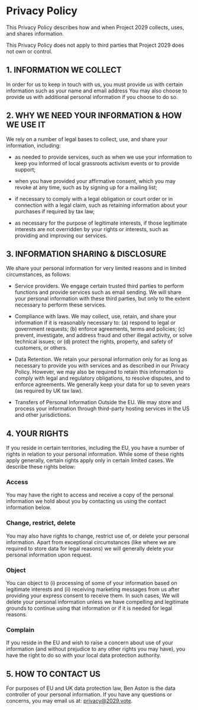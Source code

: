 # Privacy Policy
This Privacy Policy describes how and when Project 2029 collects, uses, and shares information.

This Privacy Policy does not apply to third parties that Project 2029 does not own or control.

## 1. INFORMATION WE COLLECT
In order for us to keep in touch with us, you must provide us with certain information such as your name and email address You may also choose to provide us with additional personal information if you choose to do so.

## 2. WHY WE NEED YOUR INFORMATION & HOW WE USE IT
We rely on a number of legal bases to collect, use, and share your information, including:

- as needed to provide services, such as when we use your information to keep you informed of local grassroots activism events or to provide support;


- when you have provided your affirmative consent, which you may revoke at any time, such as by signing up for a mailing list;


- if necessary to comply with a legal obligation or court order or in connection with a legal claim, such as retaining information about your purchases if required by tax law;


- as necessary for the purpose of legitimate interests, if those legitimate interests are not overridden by your rights or interests, such as providing and improving our services.


## 3. INFORMATION SHARING & DISCLOSURE
We share your personal information for very limited reasons and in limited circumstances, as follows:

- Service providers. We engage certain trusted third parties to perform functions and provide services such as email sending. We will share your personal information with these third parties, but only to the extent necessary to perform these services.


- Compliance with laws. We may collect, use, retain, and share your information if it is reasonably necessary to: (a) respond to legal or government requests; (b) enforce agreements, terms and policies; (c) prevent, investigate, and address fraud and other illegal activity, or solve technical issues; or (d) protect the rights, property, and safety of customers, or others.


- Data Retention. We retain your personal information only for as long as necessary to provide you with services and as described in our Privacy Policy. However, we may also be required to retain this information to comply with legal and regulatory obligations, to resolve disputes, and to enforce agreements. We generally keep your data for up to seven years (as required by UK tax law).


- Transfers of Personal Information Outside the EU. We may store and process your information through third-party hosting services in the US and other jurisdictions. 


## 4. YOUR RIGHTS
If you reside in certain territories, including the EU, you have a number of rights in relation to your personal information. While some of these rights apply generally, certain rights apply only in certain limited cases. We describe these rights below:

### Access
You may have the right to access and receive a copy of the personal information we hold about you by contacting us using the contact information below.

### Change, restrict, delete
You may also have rights to change, restrict use of, or delete your personal information. Apart from exceptional circumstances (like where we are required to store data for legal reasons) we will generally delete your personal information upon request.

### Object
You can object to (i) processing of some of your information based on legitimate interests and (ii) receiving marketing messages from us after providing your express consent to receive them. In such cases, We will delete your personal information unless we have compelling and legitimate grounds to continue using that information or if it is needed for legal reasons.

### Complain
If you reside in the EU and wish to raise a concern about use of your information (and without prejudice to any other rights you may have), you have the right to do so with your local data protection authority.


## 5. HOW TO CONTACT US
For purposes of EU and UK data protection law, Ben Aston is the data controller of your personal information. If you have any questions or concerns, you may email us at: privacy@2029.vote.
